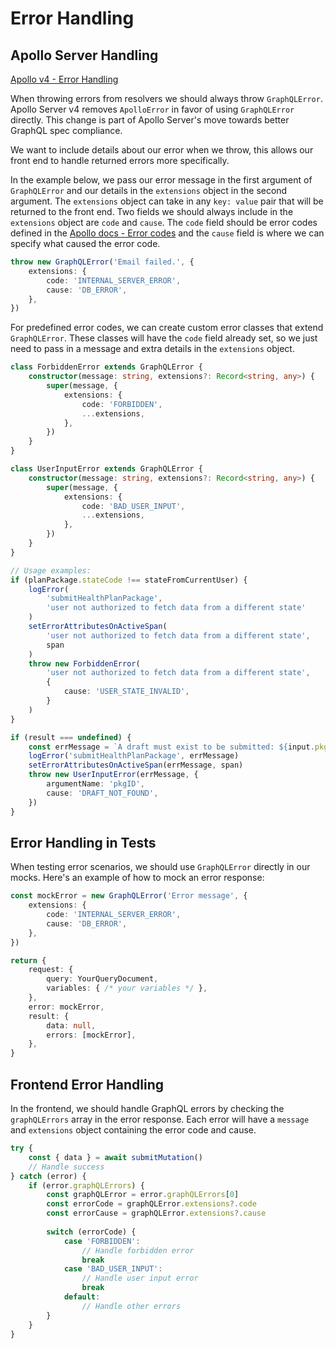 # Error Handling

## Apollo Server Handling

[Apollo v4 - Error Handling](https://www.apollographql.com/docs/apollo-server/v4/data/errors)

When throwing errors from resolvers we should always throw `GraphQLError`. Apollo Server v4 removes `ApolloError` in favor of using `GraphQLError` directly. This change is part of Apollo Server's move towards better GraphQL spec compliance.

We want to include details about our error when we throw, this allows our front end to handle returned errors more specifically.

In the example below, we pass our error message in the first argument of `GraphQLError` and our details in the `extensions` object in the second argument. The `extensions` object can take in any `key: value` pair that will be returned to the front end. Two fields we should always include in the `extensions` object are `code` and `cause`. The `code` field should be error codes defined in the [Apollo docs - Error codes](https://www.apollographql.com/docs/apollo-server/v4/data/errors#error-codes) and the `cause` field is where we can specify what caused the error code.

```typescript
throw new GraphQLError('Email failed.', {
    extensions: {
        code: 'INTERNAL_SERVER_ERROR',
        cause: 'DB_ERROR',
    },
})
```

For predefined error codes, we can create custom error classes that extend `GraphQLError`. These classes will have the `code` field already set, so we just need to pass in a message and extra details in the `extensions` object.

```typescript
class ForbiddenError extends GraphQLError {
    constructor(message: string, extensions?: Record<string, any>) {
        super(message, {
            extensions: {
                code: 'FORBIDDEN',
                ...extensions,
            },
        })
    }
}

class UserInputError extends GraphQLError {
    constructor(message: string, extensions?: Record<string, any>) {
        super(message, {
            extensions: {
                code: 'BAD_USER_INPUT',
                ...extensions,
            },
        })
    }
}

// Usage examples:
if (planPackage.stateCode !== stateFromCurrentUser) {
    logError(
        'submitHealthPlanPackage',
        'user not authorized to fetch data from a different state'
    )
    setErrorAttributesOnActiveSpan(
        'user not authorized to fetch data from a different state',
        span
    )
    throw new ForbiddenError(
        'user not authorized to fetch data from a different state',
        {
            cause: 'USER_STATE_INVALID',
        }
    )
}

if (result === undefined) {
    const errMessage = `A draft must exist to be submitted: ${input.pkgID}`
    logError('submitHealthPlanPackage', errMessage)
    setErrorAttributesOnActiveSpan(errMessage, span)
    throw new UserInputError(errMessage, {
        argumentName: 'pkgID',
        cause: 'DRAFT_NOT_FOUND',
    })
}
```

## Error Handling in Tests

When testing error scenarios, we should use `GraphQLError` directly in our mocks. Here's an example of how to mock an error response:

```typescript
const mockError = new GraphQLError('Error message', {
    extensions: {
        code: 'INTERNAL_SERVER_ERROR',
        cause: 'DB_ERROR',
    },
})

return {
    request: {
        query: YourQueryDocument,
        variables: { /* your variables */ },
    },
    error: mockError,
    result: {
        data: null,
        errors: [mockError],
    },
}
```

## Frontend Error Handling

In the frontend, we should handle GraphQL errors by checking the `graphQLErrors` array in the error response. Each error will have a `message` and `extensions` object containing the error code and cause.

```typescript
try {
    const { data } = await submitMutation()
    // Handle success
} catch (error) {
    if (error.graphQLErrors) {
        const graphQLError = error.graphQLErrors[0]
        const errorCode = graphQLError.extensions?.code
        const errorCause = graphQLError.extensions?.cause
        
        switch (errorCode) {
            case 'FORBIDDEN':
                // Handle forbidden error
                break
            case 'BAD_USER_INPUT':
                // Handle user input error
                break
            default:
                // Handle other errors
        }
    }
}
```
